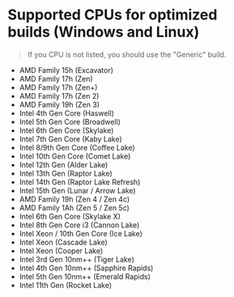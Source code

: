 # Supported CPUs for optimized builds (Windows and Linux)

> If you CPU is not listed, you should use the "Generic" build.

- AMD Family 15h (Excavator)
- AMD Family 17h (Zen)
- AMD Family 17h (Zen+)
- AMD Family 17h (Zen 2)
- AMD Family 19h (Zen 3)
- Intel 4th Gen Core (Haswell)
- Intel 5th Gen Core (Broadwell)
- Intel 6th Gen Core (Skylake)
- Intel 7th Gen Core (Kaby Lake)
- Intel 8/9th Gen Core (Coffee Lake)
- Intel 10th Gen Core (Comet Lake)
- Intel 12th Gen (Alder Lake)
- Intel 13th Gen (Raptor Lake)
- Intel 14th Gen (Raptor Lake Refresh)
- Intel 15th Gen (Lunar / Arrow Lake)
- AMD Family 19h (Zen 4 / Zen 4c)
- AMD Family 1Ah (Zen 5 / Zen 5c)
- Intel 6th Gen Core (Skylake X)
- Intel 8th Gen Core i3 (Cannon Lake)
- Intel Xeon / 10th Gen Core (Ice Lake)
- Intel Xeon (Cascade Lake)
- Intel Xeon (Cooper Lake)
- Intel 3rd Gen 10nm++ (Tiger Lake)
- Intel 4th Gen 10nm++ (Sapphire Rapids)
- Intel 5th Gen 10nm++ (Emerald Rapids)
- Intel 11th Gen (Rocket Lake)

